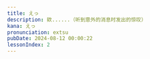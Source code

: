 ```yaml
---
title: えっ
description: 欸......（听到意外的消息时发出的惊叹）
kana: えっ
pronunciation: extsu
pubDate: 2024-08-12 00:00:22
lessonIndex: 2
---
```

